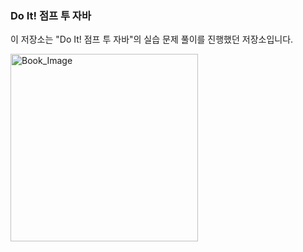 ### Do It! 점프 투 자바

이 저장소는 "Do It! 점프 투 자바"의 실습 문제 풀이를 진행했던 저장소입니다.

<img src="https://contents.kyobobook.co.kr/sih/fit-in/458x0/pdt/9791163034872.jpg" alt="Book_Image" width="300px">
